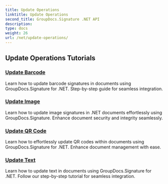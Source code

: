 ```yaml
---
title: Update Operations
linktitle: Update Operations
second_title: GroupDocs.Signature .NET API
description: 
type: docs
weight: 26
url: /net/update-operations/
---
```


## Update Operations Tutorials
### [Update Barcode](./update-barcode/)
Learn how to update barcode signatures in documents using GroupDocs.Signature for .NET. Step-by-step guide for seamless integration.
### [Update Image](./update-image/)
Learn how to update image signatures in .NET documents effortlessly using GroupDocs.Signature. Enhance document security and integrity seamlessly.
### [Update QR Code](./update-qr-code/)
Learn how to effortlessly update QR codes within documents using GroupDocs.Signature for .NET. Enhance document management with ease.
### [Update Text](./update-text/)
Learn how to update text in documents using GroupDocs.Signature for .NET. Follow our step-by-step tutorial for seamless integration.
